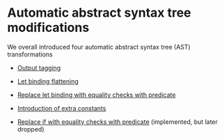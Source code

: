 # Automatic abstract syntax tree modifications

We overall introduced four automatic abstract syntax tree (AST) transformations

- [Output tagging](output_tag.md)

- [Let binding flattening](let_binding_flatten.md)

- [Replace let binding with equality checks with predicate](let_eq_to_pred.md)

- [Introduction of extra constants](add_extra_consts.md)

- [Replace if with equality checks with predicate](if_eq_to_pred.md) (implemented, but later dropped)
